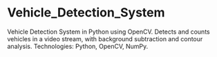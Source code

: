 # Vehicle_Detection_System
 Vehicle Detection System in Python using OpenCV. Detects and counts vehicles in a video stream, with background subtraction and contour analysis. Technologies: Python, OpenCV, NumPy.
